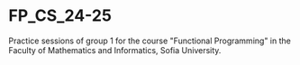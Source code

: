 # FP_CS_24-25
Practice sessions of group 1 for the course "Functional Programming" in the Faculty of Mathematics and Informatics, Sofia University.

